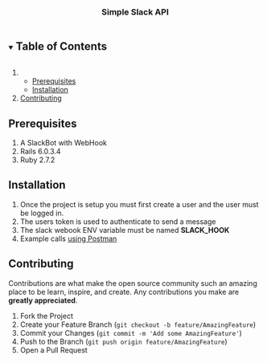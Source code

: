 
  <h3 align="center">Simple Slack API</h3>



<!-- TABLE OF CONTENTS -->
<details open="open">
  <summary><h2 style="display: inline-block">Table of Contents</h2></summary>
  <ol>
    <li>
      <ul>
        <li><a href="#prerequisites">Prerequisites</a></li>
        <li><a href="#installation">Installation</a></li>
      </ul>
    </li>
    <li><a href="#contributing">Contributing</a></li>
  </ol>
</details>




## Prerequisites

1. A SlackBot with WebHook
2. Rails 6.0.3.4
3. Ruby 2.7.2



## Installation
1. Once the project is setup you must first create a user and the user must be logged in.
2. The users token is used to authenticate to send a message
3. The slack webook ENV variable must be named **SLACK_HOOK**
4. Example calls <a href="https://documenter.getpostman.com/view/6696508/TVsrEUJs">using Postman</a>

## Contributing

Contributions are what make the open source community such an amazing place to be learn, inspire, and create. Any contributions you make are **greatly appreciated**.

1. Fork the Project
2. Create your Feature Branch (`git checkout -b feature/AmazingFeature`)
3. Commit your Changes (`git commit -m 'Add some AmazingFeature'`)
4. Push to the Branch (`git push origin feature/AmazingFeature`)
5. Open a Pull Request




